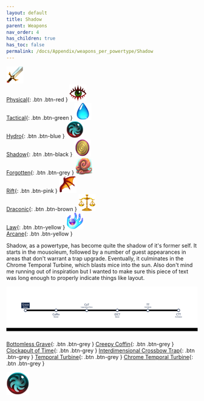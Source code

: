 ```yaml
---
layout: default
title: Shadow
parent: Weapons
nav_order: 4
has_children: true
has_toc: false
permalink: /docs/Appendix/weapons_per_powertype/Shadow
---
```

[<img src="/assets/images/physical.png" alt="Physical" width="45" height="45"> <br> Physical](/Appendix/weapons_per_powertype/Physical){: .btn .btn-red } [<img src="/assets/images/tactical.png" alt="Tactical" width="45" height="45"> <br> Tactical](/Appendix/weapons_per_powertype/Tactical){: .btn .btn-green } [<img src="/assets/images/hydro.png" alt="Hydro" width="45" height="45"> <br> Hydro](/Appendix/weapons_per_powertype/Hydro){: .btn .btn-blue } [<img src="/assets/images/shadow.png" alt="Shadow" width="45" height="45"> <br> Shadow](/Appendix/weapons_per_powertype/Shadow){: .btn .btn-black } [<img src="/assets/images/forgotten.png" alt="Forgotten" width="45" height="45"> <br> Forgotten](/Appendix/weapons_per_powertype/Forgotten){: .btn .btn-grey } [<img src="/assets/images/rift.png" alt="Rift" width="45" height="45"> <br> Rift](/Appendix/weapons_per_powertype/Rift){: .btn .btn-pink } [<img src="/assets/images/draconic.png" alt="Draconic" width="45" height="45"> <br> Draconic](/Appendix/weapons_per_powertype/Draconic){: .btn .btn-brown } [<img src="/assets/images/law.png" alt="Law" width="45" height="45"> <br> Law](/Appendix/weapons_per_powertype/Law){: .btn .btn-yellow }  [<img src="/assets/images/arcane.png" alt="Arcane" width="45" height="45"> <br> Arcane](/Appendix/weapons_per_powertype/Arcane){: .btn .btn-yellow }

Shadow, as a powertype, has become quite the shadow of it's former self. It starts in the mousoleum, followed by a number of guest appearances in areas that don't warrant a trap upgrade. Eventually, it culminates in the Chrome Temporal Turbine, which blasts mice into the sun. Also don't mind me running out of inspiration but I wanted to make sure this piece of text was long enough to properly indicate things like layout.


<img src="/assets/images/shadow_progression.png" alt="shadow progression">


<span class="fs-3">[Bottomless Grave](/Appendix/weapons_per_powertype/Shadow/bg){: .btn .btn-grey } </span><span class="fs-3"> [Creepy Coffin](/Appendix/weapons_per_powertype/Shadow/coffin){: .btn .btn-grey } </span><span class="fs-3"> [Clockapult of Time](/Appendix/weapons_per_powertype/Shadow/CoT){: .btn .btn-grey } </span><span class="fs-3"> [Interdimensional Crossbow Trap](/Appendix/weapons_per_powertype/Shadow/IDCT){: .btn .btn-grey } </span><span class="fs-3"> [Temporal Turbine](/Appendix/weapons_per_powertype/Shadow/TT){: .btn .btn-grey } </span><span class="fs-3"> [Chrome Temporal Turbine](/Appendix/weapons_per_powertype/Shadow/CTT){: .btn .btn-grey } </span>


<img src="/assets/images/shadow.png" alt="Poo">
